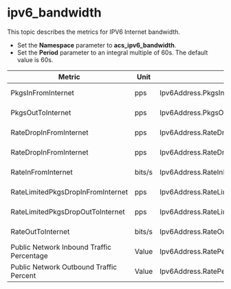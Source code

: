 # ipv6\_bandwidth

This topic describes the metrics for IPV6 Internet bandwidth.

-   Set the **Namespace** parameter to **acs\_ipv6\_bandwidth**.
-   Set the **Period** parameter to an integral multiple of 60s. The default value is 60s.

|Metric|Unit|Metric|Dimensions|Statistics|
|------|----|------|----------|----------|
|PkgsInFromInternet|pps|Ipv6Address.PkgsInFromInternet|userId and instanceId|Value|
|PkgsOutToInternet|pps|Ipv6Address.PkgsOutToInternet|userId and instanceId|Value|
|RateDropInFromInternet|pps|Ipv6Address.RateDropInFromInternet|userId and instanceId|Value|
|RateDropInFromInternet|pps|Ipv6Address.RateDropOutFromInternet|userId and instanceId|Value|
|RateInFromInternet|bits/s|Ipv6Address.RateInFromInternet|userId and instanceId|Value|
|RateLimitedPkgsDropInFromInternet|pps|Ipv6Address.RateLimitedPkgsDropInFromInternet|userId and instanceId|Value|
|RateLimitedPkgsDropOutToInternet|pps|Ipv6Address.RateLimitedPkgsDropOutToInternet|userId and instanceId|Value|
|RateOutToInternet|bits/s|Ipv6Address.RateOutToInternet|userId and instanceId|Value|
|Public Network Inbound Traffic Percentage|Value|Ipv6Address.RatePercentageInFromInternet|userId and instanceId|Value|
|Public Network Outbound Traffic Percent|Value|Ipv6Address.RatePercentageOutToInternet|userId and instanceId|Value|

